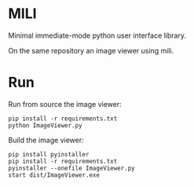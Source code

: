 # MILI

Minimal immediate-mode python user interface library.

On the same repository an image viewer using mili.

# Run

Run from source the image viewer:
```
pip install -r requirements.txt
python ImageViewer.py
``` 
Build the image viewer:
```
pip install pyinstaller
pip install -r requirements.txt
pyinstaller --onefile ImageViewer.py
start dist/ImageViewer.exe
```
